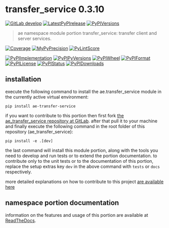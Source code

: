 <!-- THIS FILE IS EXCLUSIVELY MAINTAINED by the project ae.ae V0.3.90 -->
<!-- THIS FILE IS EXCLUSIVELY MAINTAINED by the project aedev.tpl_namespace_root V0.3.12 -->
# transfer_service 0.3.10

[![GitLab develop](https://img.shields.io/gitlab/pipeline/ae-group/ae_transfer_service/develop?logo=python)](
    https://gitlab.com/ae-group/ae_transfer_service)
[![LatestPyPIrelease](
    https://img.shields.io/gitlab/pipeline/ae-group/ae_transfer_service/release0.3.9?logo=python)](
    https://gitlab.com/ae-group/ae_transfer_service/-/tree/release0.3.9)
[![PyPIVersions](https://img.shields.io/pypi/v/ae_transfer_service)](
    https://pypi.org/project/ae-transfer-service/#history)

>ae namespace module portion transfer_service: transfer client and server services.

[![Coverage](https://ae-group.gitlab.io/ae_transfer_service/coverage.svg)](
    https://ae-group.gitlab.io/ae_transfer_service/coverage/index.html)
[![MyPyPrecision](https://ae-group.gitlab.io/ae_transfer_service/mypy.svg)](
    https://ae-group.gitlab.io/ae_transfer_service/lineprecision.txt)
[![PyLintScore](https://ae-group.gitlab.io/ae_transfer_service/pylint.svg)](
    https://ae-group.gitlab.io/ae_transfer_service/pylint.log)

[![PyPIImplementation](https://img.shields.io/pypi/implementation/ae_transfer_service)](
    https://gitlab.com/ae-group/ae_transfer_service/)
[![PyPIPyVersions](https://img.shields.io/pypi/pyversions/ae_transfer_service)](
    https://gitlab.com/ae-group/ae_transfer_service/)
[![PyPIWheel](https://img.shields.io/pypi/wheel/ae_transfer_service)](
    https://gitlab.com/ae-group/ae_transfer_service/)
[![PyPIFormat](https://img.shields.io/pypi/format/ae_transfer_service)](
    https://pypi.org/project/ae-transfer-service/)
[![PyPILicense](https://img.shields.io/pypi/l/ae_transfer_service)](
    https://gitlab.com/ae-group/ae_transfer_service/-/blob/develop/LICENSE.md)
[![PyPIStatus](https://img.shields.io/pypi/status/ae_transfer_service)](
    https://libraries.io/pypi/ae-transfer-service)
[![PyPIDownloads](https://img.shields.io/pypi/dm/ae_transfer_service)](
    https://pypi.org/project/ae-transfer-service/#files)


## installation


execute the following command to install the
ae.transfer_service module
in the currently active virtual environment:
 
```shell script
pip install ae-transfer-service
```

if you want to contribute to this portion then first fork
[the ae_transfer_service repository at GitLab](
https://gitlab.com/ae-group/ae_transfer_service "ae.transfer_service code repository").
after that pull it to your machine and finally execute the
following command in the root folder of this repository
(ae_transfer_service):

```shell script
pip install -e .[dev]
```

the last command will install this module portion, along with the tools you need
to develop and run tests or to extend the portion documentation. to contribute only to the unit tests or to the
documentation of this portion, replace the setup extras key `dev` in the above command with `tests` or `docs`
respectively.

more detailed explanations on how to contribute to this project
[are available here](
https://gitlab.com/ae-group/ae_transfer_service/-/blob/develop/CONTRIBUTING.rst)


## namespace portion documentation

information on the features and usage of this portion are available at
[ReadTheDocs](
https://ae.readthedocs.io/en/latest/_autosummary/ae.transfer_service.html
"ae_transfer_service documentation").
